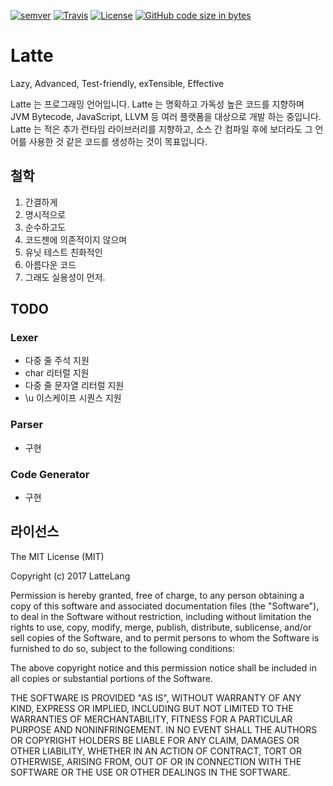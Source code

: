 [![semver](https://img.shields.io/badge/semver-2.0.0-green.svg)](http://semver.org/spec/v2.0.0.html)
[![Travis](https://img.shields.io/travis/LatteLang/Latte.svg)](https://github.com/LatteLang/Latte)
[![License](https://img.shields.io/github/license/LatteLang/Latte.svg)](https://opensource.org/licenses/MIT)
[![GitHub code size in bytes](https://img.shields.io/github/languages/code-size/LatteLang/Latte.svg)](https://github.com/LatteLang/Latte)

# Latte
Lazy, Advanced, Test-friendly, exTensible, Effective

Latte 는 프로그래밍 언어입니다. Latte 는 명확하고 가독성 높은 코드를 지향하며
JVM Bytecode, JavaScript, LLVM 등 여러 플랫폼을 대상으로 개발 하는 중입니다.
Latte 는 적은 추가 런타임 라이브러리를 지향하고, 소스 간 컴파일 후에 보더라도
그 언어를 사용한 것 같은 코드를 생성하는 것이 목표입니다.

## 철학
1. 간결하게
1. 명시적으로
1. 순수하고도
1. 코드젠에 의존적이지 않으며
1. 유닛 테스트 친화적인
1. 아름다운 코드
1. 그래도 실용성이 먼저.


## TODO
### Lexer
 * 다중 줄 주석 지원
 * char 리터럴 지원
 * 다중 줄 문자열 리터럴 지원
 * \u 이스케이프 시퀀스 지원

### Parser
 * 구현

### Code Generator
 * 구현

## 라이선스
The MIT License (MIT)

Copyright (c) 2017 LatteLang

Permission is hereby granted, free of charge, to any person obtaining a copy
of this software and associated documentation files (the "Software"), to deal
in the Software without restriction, including without limitation the rights
to use, copy, modify, merge, publish, distribute, sublicense, and/or sell
copies of the Software, and to permit persons to whom the Software is
furnished to do so, subject to the following conditions:

The above copyright notice and this permission notice shall be included in all
copies or substantial portions of the Software.

THE SOFTWARE IS PROVIDED "AS IS", WITHOUT WARRANTY OF ANY KIND, EXPRESS OR
IMPLIED, INCLUDING BUT NOT LIMITED TO THE WARRANTIES OF MERCHANTABILITY,
FITNESS FOR A PARTICULAR PURPOSE AND NONINFRINGEMENT. IN NO EVENT SHALL THE
AUTHORS OR COPYRIGHT HOLDERS BE LIABLE FOR ANY CLAIM, DAMAGES OR OTHER
LIABILITY, WHETHER IN AN ACTION OF CONTRACT, TORT OR OTHERWISE, ARISING FROM,
OUT OF OR IN CONNECTION WITH THE SOFTWARE OR THE USE OR OTHER DEALINGS IN THE
SOFTWARE.
